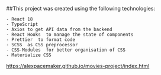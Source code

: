 ##This project was created using the following technologies:

    - React 18
    - TypeScript
    - Axios to get API data from the backend
    - React Hooks  to manage the state of components
    - Prettier  to format code
    - SCSS  as CSS preprocessor
    - CSS-Modules  for better organisation of CSS
    - Materialize CSS

https://alexpacemaker.github.io/movies-project/index.html

